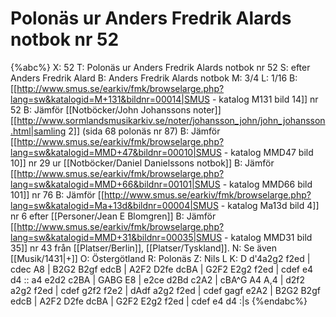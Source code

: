 # Polonäs ur Anders Fredrik Alards notbok nr 52

{%abc%}
X: 52
T: Polonäs ur Anders Fredrik Alards notbok nr 52
S: efter Anders Fredrik Alard
B: Anders Fredrik Alards notbok
M: 3/4
L: 1/16
B: [[http://www.smus.se/earkiv/fmk/browselarge.php?lang=sw&katalogid=M+131&bildnr=00014|SMUS - katalog M131 bild 14]] nr 52
B: Jämför [[Notböcker/John Johanssons noter]] [[http://www.sormlandsmusikarkiv.se/noter/johansson_john/john_johansson.html|samling 2]] (sida 68 polonäs nr 87)
B: Jämför [[http://www.smus.se/earkiv/fmk/browselarge.php?lang=sw&katalogid=MMD+47&bildnr=00010|SMUS - katalog MMD47 bild 10]] nr 29 ur [[Notböcker/Daniel Danielssons notbok]]
B: Jämför [[http://www.smus.se/earkiv/fmk/browselarge.php?lang=sw&katalogid=MMD+66&bildnr=00101|SMUS - katalog MMD66 bild 101]] nr 76
B: Jämför [[http://www.smus.se/earkiv/fmk/browselarge.php?lang=sw&katalogid=Ma+13d&bildnr=00004|SMUS - katalog Ma13d bild 4]] nr 6 efter [[Personer/Jean E Blomgren]]
B: Jämför [[http://www.smus.se/earkiv/fmk/browselarge.php?lang=sw&katalogid=MMD+31&bildnr=00035|SMUS - katalog MMD31 bild 35]] nr 43 från [[Platser/Berlin]], [[Platser/Tyskland]].
N: Se även [[Musik/1431|+]]
O: Östergötland
R: Polonäs
Z: Nils L
K: D
d'4a2g2 f2ed | cdec A8 | B2G2 B2gf edcB | A2F2 D2fe dcBA | G2F2 E2g2 f2ed | cdef e4 d4 :: 
a4 e2d2 c2BA | GABG E8 | e2ce d2Bd c2A2 | cBA^G A4  A,4  | 
d2f2 a2g2 f2ed | cdef g2f2 f2e2 | dAdf a2g2 f2ed | cdef gagf e2A2 | 
B2G2 B2gf edcB | A2F2 D2fe dcBA | G2F2 E2g2 f2ed | cdef e4 d4 :|s
{%endabc%}
